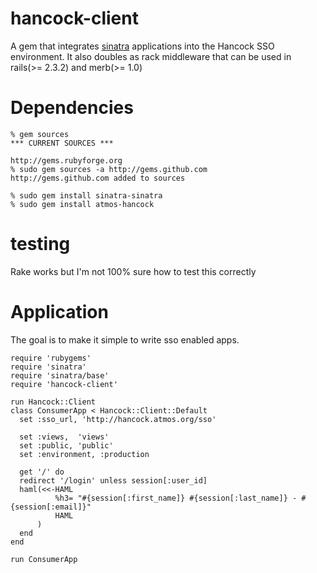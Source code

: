 hancock-client
==============

A gem that integrates [sinatra][sinatra] applications into the Hancock SSO
environment.  It also doubles as rack middleware that can be used in 
rails(>= 2.3.2) and merb(>= 1.0)

Dependencies
============
    % gem sources
    *** CURRENT SOURCES ***

    http://gems.rubyforge.org
    % sudo gem sources -a http://gems.github.com
    http://gems.github.com added to sources

    % sudo gem install sinatra-sinatra 
    % sudo gem install atmos-hancock

testing
=======
Rake works but I'm not 100% sure how to test this correctly

Application
===========
The goal is to make it simple to write sso enabled apps.

    require 'rubygems'
    require 'sinatra'
    require 'sinatra/base'
    require 'hancock-client'

    run Hancock::Client
    class ConsumerApp < Hancock::Client::Default
      set :sso_url, 'http://hancock.atmos.org/sso'

      set :views,  'views'
      set :public, 'public'
      set :environment, :production

      get '/' do
      redirect '/login' unless session[:user_id]
      haml(<<-HAML
              %h3= "#{session[:first_name]} #{session[:last_name]} - #{session[:email]}"
              HAML
          )
      end
    end

    run ConsumerApp

[sinatra]: http://www.sinatrarb.com
